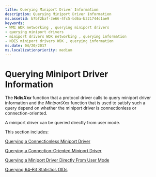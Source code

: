 ```yaml
---
title: Querying Miniport Driver Information
description: Querying Miniport Driver Information
ms.assetid: b7bf2baf-3e66-4fc5-bd6a-b321744c1ae9
keywords:
- WMI WDK networking , querying miniport drivers
- querying miniport drivers
- miniport drivers WDK networking , querying information
- NDIS miniport drivers WDK , querying information
ms.date: 04/20/2017
ms.localizationpriority: medium
---
```


# Querying Miniport Driver Information





The **Ndis*Xxx*** function that a protocol driver calls to query miniport driver information and the *MiniportXxx* function that is used to satisfy such a query depend on whether the miniport driver is connectionless or connection-oriented.

A miniport driver can be queried directly from user mode.

This section includes:

[Querying a Connectionless Miniport Driver](querying-a-connectionless-miniport-driver.md)

[Querying a Connection-Oriented Miniport Driver](querying-a-connection-oriented-miniport-driver.md)

[Querying a Miniport Driver Directly From User Mode](querying-a-miniport-driver-directly-from-user-mode.md)

[Querying 64-Bit Statistics OIDs](querying-64-bit-statistics-oids.md)

 

 





